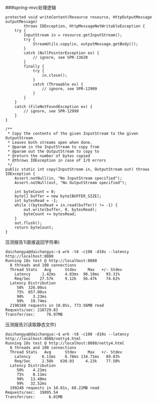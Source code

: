 ###spring-mvc处理逻辑

	protected void writeContent(Resource resource, HttpOutputMessage outputMessage)
			throws IOException, HttpMessageNotWritableException {
		try {
			InputStream in = resource.getInputStream();
			try {
				StreamUtils.copy(in, outputMessage.getBody());
			}
			catch (NullPointerException ex) {
				// ignore, see SPR-13620
			}
			finally {
				try {
					in.close();
				}
				catch (Throwable ex) {
					// ignore, see SPR-12999
				}
			}
		}
		catch (FileNotFoundException ex) {
			// ignore, see SPR-12999
		}
	}
	
	/**
     * Copy the contents of the given InputStream to the given OutputStream.
     * Leaves both streams open when done.
     * @param in the InputStream to copy from
     * @param out the OutputStream to copy to
     * @return the number of bytes copied
     * @throws IOException in case of I/O errors
     */
    public static int copy(InputStream in, OutputStream out) throws IOException {
        Assert.notNull(in, "No InputStream specified");
        Assert.notNull(out, "No OutputStream specified");

        int byteCount = 0;
        byte[] buffer = new byte[BUFFER_SIZE];
        int bytesRead = -1;
        while ((bytesRead = in.read(buffer)) != -1) {
            out.write(buffer, 0, bytesRead);
            byteCount += bytesRead;
        }
        out.flush();
        return byteCount;
    }
	
压测报告1(直接返回字符串)
```
daichangya@daichangya:~$ wrk -t8 -c100 -d10s --latency   http://localhost:8080
Running 10s test @ http://localhost:8080
  8 threads and 100 connections
  Thread Stats   Avg      Stdev     Max   +/- Stdev
    Latency     1.42ms    4.03ms  90.19ms   93.31%
    Req/Sec    27.57k     9.12k   56.47k    74.62%
  Latency Distribution
     50%  326.00us
     75%  657.00us
     90%    3.23ms
     99%   19.74ms
  2198188 requests in 10.05s, 773.56MB read
Requests/sec: 218729.83
Transfer/sec:     76.97MB

```
压测报告2(读取静态文件)
```
daichangya@daichangya:~$ wrk -t8 -c100 -d10s --latency   http://localhost:8080/netty4.html
Running 10s test @ http://localhost:8080/netty4.html
  8 threads and 100 connections
  Thread Stats   Avg      Stdev     Max   +/- Stdev
    Latency     6.11ms    6.78ms 134.71ms   89.03%
    Req/Sec     2.50k   630.03     4.23k    77.50%
  Latency Distribution
     50%    4.21ms
     75%    8.11ms
     90%   13.48ms
     99%   32.52ms
  199248 requests in 10.01s, 68.22MB read
Requests/sec:  19895.54
Transfer/sec:      6.81MB
```
